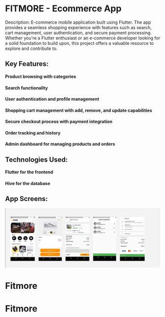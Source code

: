 # FITMORE - Ecommerce App

Description:
E-commerce mobile application built using Flutter. The app provides a seamless shopping experience with features such as search, cart management, user authentication, and secure payment processing. Whether you're a Flutter enthusiast or an e-commerce developer looking for a solid foundation to build upon, this project offers a valuable resource to explore and contribute to.

## Key Features:

#### Product browsing with categories
#### Search functionality 
#### User authentication and profile management
#### Shopping cart management with add, remove, and update capabilities
#### Secure checkout process with payment integration
#### Order tracking and history
#### Admin dashboard for managing products and orders

## Technologies Used:

#### Flutter for the frontend
#### Hive for the database

## App Screens:

![screenshot](fit-more.png)



# Fitmore
# Fitmore
